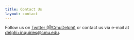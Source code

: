 ```yaml
---
title: Contact Us
layout: contact
---
```


Follow us on [Twitter (@CmuDelphi)](https://twitter.com/CmuDelphi/) or contact us via e-mail at [delphi+inquiries@cmu.edu](mailto:delphi+inquiries@cmu.edu).